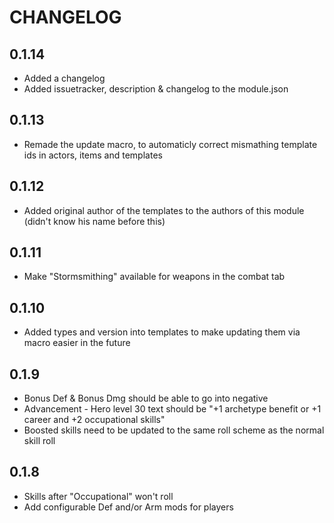 # CHANGELOG

## 0.1.14

- Added a changelog
- Added issuetracker, description & changelog to the module.json

## 0.1.13

- Remade the update macro, to automaticly correct mismathing template ids in actors, items and templates

## 0.1.12

- Added original author of the templates to the authors of this module (didn't know his name before this)

## 0.1.11

- Make "Stormsmithing" available for weapons in the combat tab

## 0.1.10

- Added types and version into templates to make updating them via macro easier in the future

## 0.1.9

- Bonus Def & Bonus Dmg should be able to go into negative
- Advancement - Hero level 30 text should be "+1 archetype benefit or +1 career and +2 occupational skills"
- Boosted skills need to be updated to the same roll scheme as the normal skill roll

## 0.1.8

- Skills after "Occupational" won't roll
- Add configurable Def and/or Arm mods for players